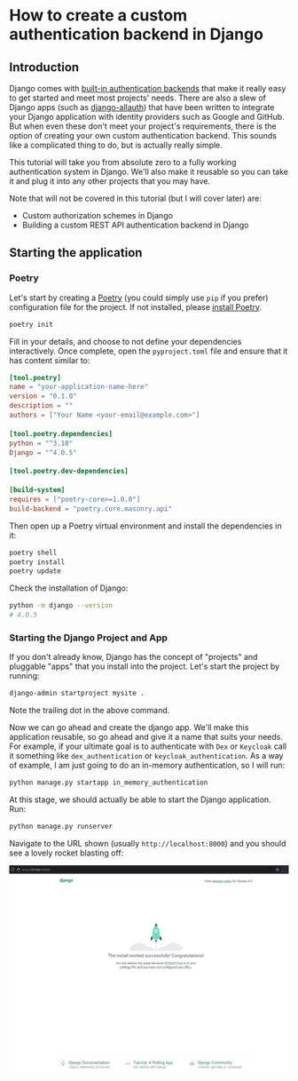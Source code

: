# How to create a custom authentication backend in Django

## Introduction

Django comes with
[built-in authentication backends](https://docs.djangoproject.com/en/4.0/topics/auth/)
that make it really easy to get started and meet most projects' needs. There are
also a slew of Django apps (such as [django-allauth](https://django-allauth.readthedocs.io/))
that have been written to integrate your Django application with identity
providers such as Google and GitHub. But when even these don't meet your
project's requirements, there is the option of creating your own custom
authentication backend. This sounds like a complicated thing to do, but is
actually really simple.

This tutorial will take you from absolute zero to a fully working authentication
system in Django. We'll also make it reusable so you can take it and plug it
into any other projects that you may have.

Note that will not be covered in this tutorial (but I will cover later) are:

+ Custom authorization schemes in Django
+ Building a custom REST API authentication backend in Django

## Starting the application

### Poetry

Let's start by creating a [Poetry](https://python-poetry.org/) (you could simply
use `pip` if you prefer) configuration file for the project. If not installed,
please [install Poetry](https://python-poetry.org/docs/#installation).

```sh
poetry init
```

Fill in your details, and choose to not define your dependencies interactively.
Once complete, open the `pyproject.toml` file and ensure that it has content
similar to:

```toml
[tool.poetry]
name = "your-application-name-here"
version = "0.1.0"
description = ""
authors = ["Your Name <your-email@example.com>"]

[tool.poetry.dependencies]
python = "^3.10"
Django = "^4.0.5"

[tool.poetry.dev-dependencies]

[build-system]
requires = ["poetry-core>=1.0.0"]
build-backend = "poetry.core.masonry.api"
```

Then open up a Poetry virtual environment and install the dependencies in it:

```sh
poetry shell
poetry install
poetry update
```

Check the installation of Django:

```sh
python -m django --version
# 4.0.5
```

### Starting the Django Project and App

If you don't already know, Django has the concept of "projects" and pluggable
"apps" that you install into the project. Let's start the project by running:

```sh
django-admin startproject mysite .
```

Note the trailing dot in the above command.

Now we can go ahead and create the django app. We'll make this application
reusable, so go ahead and give it a name that suits your needs. For example, if
your ultimate goal is to authenticate with `Dex` or `Keycloak` call it something
like `dex_authentication` or `keycloak_authentication`. As a way of example, I
am just going to do an in-memory authentication, so I will run:

```sh
python manage.py startapp in_memory_authentication
```

At this stage, we should actually be able to start the Django application. Run:

```sh
python manage.py runserver
```

Navigate to the URL shown (usually `http://localhost:8000`) and you should see
a lovely rocket blasting off:

![rocket_ship.png](images/rocket_ship.png)
